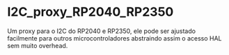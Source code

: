 # I2C_proxy_RP2040_RP2350
Um proxy para o I2C do RP2040 e RP2350, ele pode ser ajustado facilmente para outros microcontroladores abstraindo assim o acesso HAL sem muito overhead.
